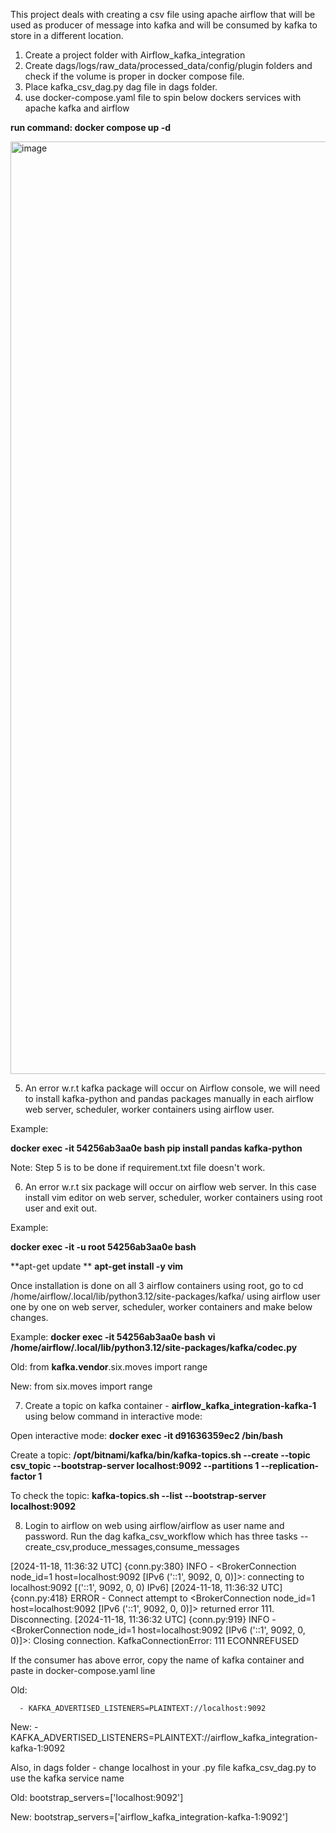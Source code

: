 This project deals with creating a csv file using apache airflow that will be used as producer of message into kafka and will be consumed by kafka to store in a different location.


1) Create a project folder with Airflow_kafka_integration
2) Create dags/logs/raw_data/processed_data/config/plugin folders and check if the volume is proper in docker compose file. 
3) Place kafka_csv_dag.py dag file in dags folder.
4) use docker-compose.yaml file to spin below dockers services with apache kafka and airflow

**run command: docker compose up -d**

<img width="1492" alt="image" src="https://github.com/user-attachments/assets/ed29177e-7587-4050-9a50-3dcb90c36c0c">

5) An error w.r.t kafka package will occur on Airflow console, we will need to install kafka-python and pandas packages manually in each airflow web server, scheduler, worker containers using airflow user. 

Example:

**docker exec -it 54256ab3aa0e bash
pip install pandas kafka-python**

Note: Step 5 is to be done if requirement.txt file doesn't work.

6) An error w.r.t six package will occur on airflow web server. In this case install vim editor on  web server, scheduler, worker containers using root user and exit out.

Example:

**docker exec -it -u root 54256ab3aa0e bash**

**apt-get update **
**apt-get install -y vim**


Once installation is done on all 3 airflow containers using root, go to cd /home/airflow/.local/lib/python3.12/site-packages/kafka/ using airflow user one by one on web server, scheduler, worker containers and make below changes.

Example:
**docker exec -it 54256ab3aa0e bash**
**vi /home/airflow/.local/lib/python3.12/site-packages/kafka/codec.py**


Old:
from **kafka.vendor**.six.moves import range

New:
from six.moves import range

7) Create a topic on kafka container - **airflow_kafka_integration-kafka-1** using below command in interactive mode:

Open interactive mode:
**docker exec -it d91636359ec2 /bin/bash**

Create a topic:
**/opt/bitnami/kafka/bin/kafka-topics.sh --create --topic csv_topic --bootstrap-server localhost:9092 --partitions 1 --replication-factor 1**


To check the topic:
**kafka-topics.sh --list --bootstrap-server localhost:9092**

8) Login to airflow on web using airflow/airflow as user name and password. Run the dag kafka_csv_workflow which has three tasks -- create_csv,produce_messages,consume_messages


[2024-11-18, 11:36:32 UTC] {conn.py:380} INFO - <BrokerConnection node_id=1 host=localhost:9092 <connecting> [IPv6 ('::1', 9092, 0, 0)]>: connecting to localhost:9092 [('::1', 9092, 0, 0) IPv6]
[2024-11-18, 11:36:32 UTC] {conn.py:418} ERROR - Connect attempt to <BrokerConnection node_id=1 host=localhost:9092 <connecting> [IPv6 ('::1', 9092, 0, 0)]> returned error 111. Disconnecting.
[2024-11-18, 11:36:32 UTC] {conn.py:919} INFO - <BrokerConnection node_id=1 host=localhost:9092 <connecting> [IPv6 ('::1', 9092, 0, 0)]>: Closing connection. KafkaConnectionError: 111 ECONNREFUSED

If the consumer has above error, copy the name of kafka container and paste in docker-compose.yaml line

Old:

      - KAFKA_ADVERTISED_LISTENERS=PLAINTEXT://localhost:9092

New:
      - KAFKA_ADVERTISED_LISTENERS=PLAINTEXT://airflow_kafka_integration-kafka-1:9092


Also, in dags folder - change localhost in your .py file kafka_csv_dag.py to use the kafka service name

Old:
bootstrap_servers=['localhost:9092']

New:
bootstrap_servers=['airflow_kafka_integration-kafka-1:9092']
